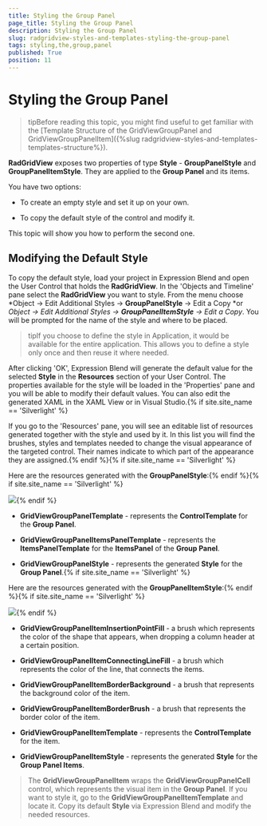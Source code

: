 ```yaml
---
title: Styling the Group Panel
page_title: Styling the Group Panel
description: Styling the Group Panel
slug: radgridview-styles-and-templates-styling-the-group-panel
tags: styling,the,group,panel
published: True
position: 11
---
```


# Styling the Group Panel



>tipBefore reading this topic, you might find useful to get familiar with the [Template Structure of the GridViewGroupPanel and GridViewGroupPanelItem]({%slug radgridview-styles-and-templates-templates-structure%}).

__RadGridView__ exposes two properties of type __Style__ - __GroupPanelStyle__ and __GroupPanelItemStyle__. They are applied to the __Group Panel__ and its items.

You have two options:

* To create an empty style and set it up on your own.

* To copy the default style of the control and modify it.

This topic will show you how to perform the second one.

## Modifying the Default Style

To copy the default style, load your project in Expression Blend and open the User Control that holds the __RadGridView__. In the 'Objects and Timeline' pane select the __RadGridView__ you want to style. From the menu choose *Object -> Edit Additional Styles -> __GroupPanelStyle__ -> Edit a Copy *or *Object -> Edit Additional Styles -> __GroupPanelItemStyle__ -> Edit a Copy*. You will be prompted for the name of the style and where to be placed.

>tipIf you choose to define the style in Application, it would be available for the entire application. This allows you to define a style only once and then reuse it where needed.

After clicking 'OK', Expression Blend will generate the default value for the selected __Style__ in the __Resources__ section of your User Control. The properties available for the style will be loaded in the 'Properties' pane and you will be able to modify their default values. You can also edit the generated XAML in the XAML View or in Visual Studio.{% if site.site_name == 'Silverlight' %}

If you go to the 'Resources' pane, you will see an editable list of resources generated together with the style and used by it. In this list you will find the brushes, styles and templates needed to change the visual appearance of the targeted control. Their names indicate to which part of the appearance they are assigned.{% endif %}{% if site.site_name == 'Silverlight' %}

Here are the resources generated with the __GroupPanelStyle__:{% endif %}{% if site.site_name == 'Silverlight' %}

__![](images/RadGridView_Styling_the_GroupPanel_01.png)__{% endif %}

* __GridViewGroupPanelTemplate__ - represents the __ControlTemplate__ for the __Group Panel__.

* __GridViewGroupPanelItemsPanelTemplate__ - represents the __ItemsPanelTemplate__ for the __ItemsPanel__ of the __Group Panel__.

* __GridViewGroupPanelStyle__ - represents the generated __Style__ for the __Group Panel__.{% if site.site_name == 'Silverlight' %}

Here are the resources generated with the __GroupPanelItemStyle__:{% endif %}{% if site.site_name == 'Silverlight' %}

![](images/RadGridView_Styling_the_GroupPanel_02.png){% endif %}

* __GridViewGroupPanelItemInsertionPointFill__ - a brush which represents the color of the shape that appears, when dropping a column header at a certain position.

* __GridViewGroupPanelItemConnectingLineFill__ - a brush which represents the color of the line, that connects the items.

* __GridViewGroupPanelItemBorderBackground__ - a brush that represents the background color of the item.

* __GridViewGroupPanelItemBorderBrush__ - a brush that represents the border color of the item.

* __GridViewGroupPanelItemTemplate__ - represents the __ControlTemplate__ for the item.

* __GridViewGroupPanelItemStyle__ - represents the generated __Style__ for the __Group Panel Items__.

>The __GridViewGroupPanelItem__ wraps the __GridViewGroupPanelCell__ control, which represents the visual item in the __Group Panel__. If you want to style it, go to the __GridViewGroupPanelItemTemplate__ and locate it. Copy its default __Style__ via Expression Blend and modify the needed resources.
